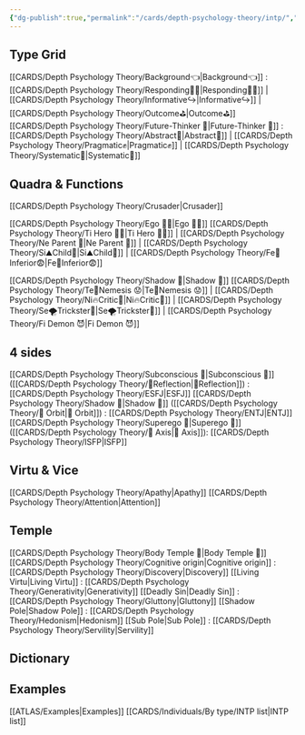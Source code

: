 ```yaml
---
{"dg-publish":true,"permalink":"/cards/depth-psychology-theory/intp/","noteIcon":"","created":"2023-01-05T15:21:02.556+01:00","updated":"2023-04-20T23:18:44.599+02:00"}
---
```


## Type Grid
[[CARDS/Depth Psychology Theory/Background👈\|Background👈]] : [[CARDS/Depth Psychology Theory/Responding🧘‍♂️\|Responding🧘‍♂️]] | [[CARDS/Depth Psychology Theory/Informative↪️\|Informative↪️]] | [[CARDS/Depth Psychology Theory/Outcome⛳\|Outcome⛳]]
[[CARDS/Depth Psychology Theory/Future-Thinker 🔮\|Future-Thinker 🔮]] : [[CARDS/Depth Psychology Theory/Abstract💭\|Abstract💭]] | [[CARDS/Depth Psychology Theory/Pragmatic✊\|Pragmatic✊]] | [[CARDS/Depth Psychology Theory/Systematic🔧\|Systematic🔧]]

## Quadra & Functions
[[CARDS/Depth Psychology Theory/Crusader\|Crusader]] 

[[CARDS/Depth Psychology Theory/Ego 🙋‍♂️\|Ego 🙋‍♂️]]
[[CARDS/Depth Psychology Theory/Ti Hero 🦸‍♂️\|Ti Hero 🦸‍♂️]] | [[CARDS/Depth Psychology Theory/Ne Parent 🤨\|Ne Parent 🤨]] | [[CARDS/Depth Psychology Theory/Si⛰️Child👼\|Si⛰️Child👼]] | [[CARDS/Depth Psychology Theory/Fe💉Inferior😨\|Fe💉Inferior😨]]

[[CARDS/Depth Psychology Theory/Shadow 👤\|Shadow 👤]] 
[[CARDS/Depth Psychology Theory/Te🏹Nemesis 😟\|Te🏹Nemesis 😟]] | [[CARDS/Depth Psychology Theory/Ni🔥Critic🤔\|Ni🔥Critic🤔]] | [[CARDS/Depth Psychology Theory/Se🌪️Trickster🤡\|Se🌪️Trickster🤡]] | [[CARDS/Depth Psychology Theory/Fi Demon 😈\|Fi Demon 😈]]

## 4 sides  
[[CARDS/Depth Psychology Theory/Subconscious 🤸\|Subconscious 🤸]] ([[CARDS/Depth Psychology Theory/🔀Reflection\|🔀Reflection]]) : [[CARDS/Depth Psychology Theory/ESFJ\|ESFJ]]
[[CARDS/Depth Psychology Theory/Shadow 👤\|Shadow 👤]] ([[CARDS/Depth Psychology Theory/🔄 Orbit\|🔄 Orbit]]) : [[CARDS/Depth Psychology Theory/ENTJ\|ENTJ]]
[[CARDS/Depth Psychology Theory/Superego 👹\|Superego 👹]] ([[CARDS/Depth Psychology Theory/🧲 Axis\|🧲 Axis]]):   [[CARDS/Depth Psychology Theory/ISFP\|ISFP]]

## Virtu & Vice
[[CARDS/Depth Psychology Theory/Apathy\|Apathy]] [[CARDS/Depth Psychology Theory/Attention\|Attention]] 

## Temple 
[[CARDS/Depth Psychology Theory/Body Temple 🌳\|Body Temple 🌳]]
[[CARDS/Depth Psychology Theory/Cognitive origin\|Cognitive origin]] : [[CARDS/Depth Psychology Theory/Discovery\|Discovery]]
[[Living Virtu\|Living Virtu]] : [[CARDS/Depth Psychology Theory/Generativity\|Generativity]]
[[Deadly Sin\|Deadly Sin]] : [[CARDS/Depth Psychology Theory/Gluttony\|Gluttony]]
[[Shadow Pole\|Shadow Pole]] : [[CARDS/Depth Psychology Theory/Hedonism\|Hedonism]]
[[Sub Pole\|Sub Pole]] : [[CARDS/Depth Psychology Theory/Servility\|Servility]]

## Dictionary

## Examples 
[[ATLAS/Examples\|Examples]] 
[[CARDS/Individuals/By type/INTP list\|INTP list]]

